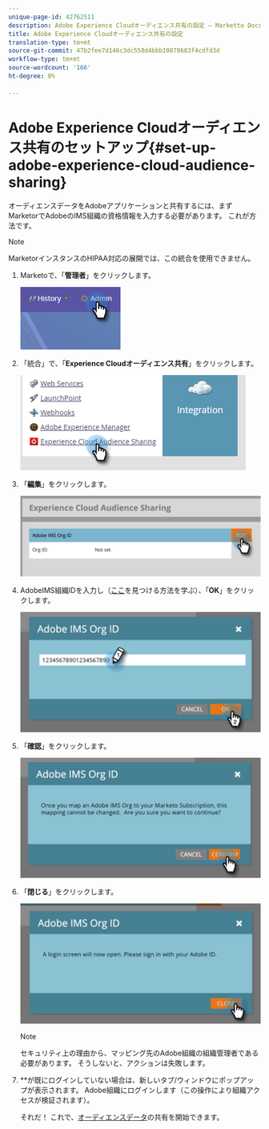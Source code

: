 ```yaml
---
unique-page-id: 42762511
description: Adobe Experience Cloudオーディエンス共有の設定 — Marketto Docs — 製品ドキュメント
title: Adobe Experience Cloudオーディエンス共有の設定
translation-type: tm+mt
source-git-commit: 47b2fee7d146c3dc558d4bbb10070683f4cdfd3d
workflow-type: tm+mt
source-wordcount: '166'
ht-degree: 0%

---
```



# Adobe Experience Cloudオーディエンス共有のセットアップ{#set-up-adobe-experience-cloud-audience-sharing}

オーディエンスデータをAdobeアプリケーションと共有するには、まずMarketorでAdobeのIMS組織の資格情報を入力する必要があります。 これが方法です。

>[!NOTE]
>
>MarketorインスタンスのHIPAA対応の展開では、この統合を使用できません。

1. Marketoで、「**管理者**」をクリックします。

   ![](assets/one-2.png)

1. 「統合」で、「**Experience Cloudオーディエンス共有**」をクリックします。

   ![](assets/two-2.png)

1. 「**編集**」をクリックします。

   ![](assets/three-2.png)

1. AdobeIMS組織IDを入力し（[ここ](http://docs.adobe.com/content/help/en/control-panel/using/faq.html)を見つける方法を学ぶ）、「**OK**」をクリックします。

   ![](assets/four-2.png)

1. 「**確認**」をクリックします。

   ![](assets/five-1.png)

1. 「**閉じる**」をクリックします。

   ![](assets/six-2.png)

   >[!NOTE]
   >
   >セキュリティ上の理由から、マッピング先のAdobe組織の組織管理者である必要があります。 そうしないと、アクションは失敗します。

1. **&#x200B;が既にログインしていない場合は、新しいタブ/ウィンドウにポップアップが表示されます。 Adobe組織にログインします（この操作により組織アクセスが検証されます）。

   それだ！ これで、[オーディエンスデータ](http://docs.marketo.com/x/ogI6Ag)の共有を開始できます。

